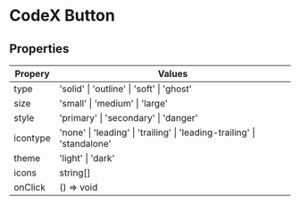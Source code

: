 # CodeX Button

## Properties

| Propery  | Values                                                                                    |
|----------|-------------------------------------------------------------------------------------------|
| type     | 'solid' &#124; 'outline' &#124; 'soft' &#124; 'ghost'                                     |
| size     | 'small' &#124; 'medium' &#124; 'large'                                                    |
| style    | 'primary' &#124; 'secondary' &#124; 'danger'                                              |
| icontype | 'none' &#124; 'leading' &#124; 'trailing'   &#124; 'leading-trailing' &#124; 'standalone' |
| theme    | 'light' &#124; 'dark'                                                                     |
| icons    | string[]                                                                                  |
| onClick  | () => void                                                                                |
